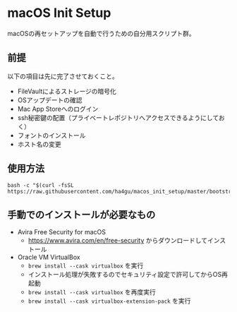 # macOS Init Setup

macOSの再セットアップを自動で行うための自分用スクリプト群。

## 前提

以下の項目は先に完了させておくこと。

- FileVaultによるストレージの暗号化
- OSアップデートの確認
- Mac App Storeへのログイン
- ssh秘密鍵の配置（プライベートレポジトリへアクセスできるようにしておく）
- フォントのインストール
- ホスト名の変更

## 使用方法

```shell
bash -c "$(curl -fsSL https://raw.githubusercontent.com/ha4gu/macos_init_setup/master/bootstrap.sh)"
```

## 手動でのインストールが必要なもの

- Avira Free Security for macOS
  - https://www.avira.com/en/free-security からダウンロードしてインストール
- Oracle VM VirtualBox
  - `brew install --cask virtualbox` を実行
  - インストール処理が失敗するのでセキュリティ設定で許可してからOS再起動
  - `brew install --cask virtualbox` を再度実行
  - `brew install --cask virtualbox-extension-pack` を実行
